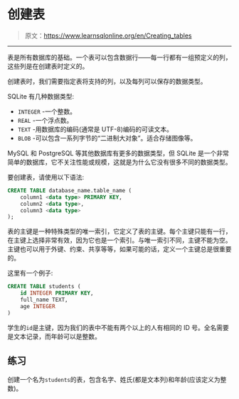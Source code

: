 # 创建表

> 原文：<https://www.learnsqlonline.org/en/Creating_tables>

* * *

表是所有数据库的基础。一个表可以包含数据行——每一行都有一组预定义的列，这些列是在创建表时定义的。

创建表时，我们需要指定表将支持的列，以及每列可以保存的数据类型。

SQLite 有几种数据类型:

*   `INTEGER` -一个整数。
*   `REAL` -一个浮点数。
*   `TEXT` -用数据库的编码(通常是 UTF-8)编码的可读文本。
*   `BLOB` -可以包含一系列字节的“二进制大对象”。适合存储图像等。

MySQL 和 PostgreSQL 等其他数据库有更多的数据类型，但 SQLite 是一个非常简单的数据库，它不关注性能或规模，这就是为什么它没有很多不同的数据类型。

要创建表，请使用以下语法:

```sql
CREATE TABLE database_name.table_name (
    column1 <data type> PRIMARY KEY,
    column2 <data type>,
    column3 <data type>
); 
```

表的主键是一种特殊类型的唯一索引，它定义了表的主键。每个主键只能有一行，在主键上选择非常有效，因为它也是一个索引。与唯一索引不同，主键不能为空。主键也可以用于外键、约束、共享等等，如果可能的话，定义一个主键总是很重要的。

这里有一个例子:

```sql
CREATE TABLE students (
    id INTEGER PRIMARY KEY,
    full_name TEXT,
    age INTEGER
) 
```

学生的`id`是主键，因为我们的表中不能有两个以上的人有相同的 ID 号。全名需要是文本记录，而年龄可以是整数。

## 练习

创建一个名为`students`的表，包含名字、姓氏(都是文本列)和年龄(应该定义为整数)。